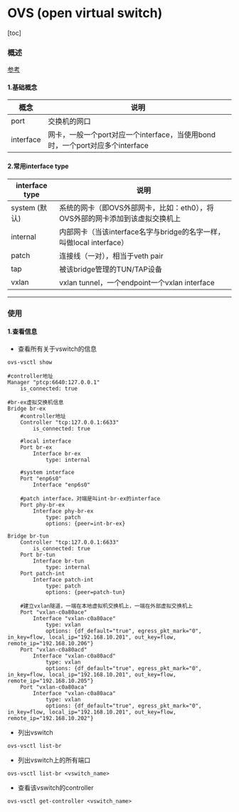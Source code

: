 # OVS (open virtual switch)

[toc]

### 概述

[参考](http://www.openvswitch.org/support/dist-docs/ovs-vswitchd.conf.db.5.html)

#### 1.基础概念

|概念|说明|
|-|-|
|port|交换机的网口|
|interface|网卡，一般一个port对应一个interface，当使用bond时，一个port对应多个interface|

#### 2.常用interface type

|interface type|说明|
|-|-|
|system (默认)|系统的网卡（即OVS外部网卡，比如：eth0），将OVS外部的网卡添加到该虚拟交换机上|
|internal|内部网卡（当该interface名字与bridge的名字一样，叫做local interface）|
|patch|连接线（一对），相当于veth pair|
|tap|被该bridge管理的TUN/TAP设备 |
|vxlan|vxlan tunnel，一个endpoint一个vxlan interface|

***

### 使用

#### 1.查看信息

* 查看所有关于vswitch的信息
```shell
ovs-vsctl show
```
```shell
#controller地址
Manager "ptcp:6640:127.0.0.1"
    is_connected: true

#br-ex虚拟交换机信息
Bridge br-ex
    #controller地址
    Controller "tcp:127.0.0.1:6633"
        is_connected: true

    #local interface
    Port br-ex
        Interface br-ex
            type: internal

    #system interface
    Port "enp6s0"
        Interface "enp6s0"

    #patch interface，对端是叫int-br-ex的interface
    Port phy-br-ex
        Interface phy-br-ex
            type: patch
            options: {peer=int-br-ex}

Bridge br-tun
    Controller "tcp:127.0.0.1:6633"
        is_connected: true
    Port br-tun
        Interface br-tun
            type: internal
    Port patch-int
        Interface patch-int
            type: patch
            options: {peer=patch-tun}

    #建立vxlan隧道，一端在本地虚拟机交换机上，一端在外部虚拟交换机上
    Port "vxlan-c0a80ace"
        Interface "vxlan-c0a80ace"
            type: vxlan
            options: {df_default="true", egress_pkt_mark="0", in_key=flow, local_ip="192.168.10.201", out_key=flow, remote_ip="192.168.10.206"}
    Port "vxlan-c0a80acd"
        Interface "vxlan-c0a80acd"
            type: vxlan
            options: {df_default="true", egress_pkt_mark="0", in_key=flow, local_ip="192.168.10.201", out_key=flow, remote_ip="192.168.10.205"}
    Port "vxlan-c0a80aca"
        Interface "vxlan-c0a80aca"
            type: vxlan
            options: {df_default="true", egress_pkt_mark="0", in_key=flow, local_ip="192.168.10.201", out_key=flow, remote_ip="192.168.10.202"}

```

* 列出vswitch
```shell
ovs-vsctl list-br
```

* 列出vswitch上的所有端口
```shell
ovs-vsctl list-br <vswitch_name>
```

* 查看该vswitch的controller
```shell
ovs-vsctl get-controller <vswitch_name>
```
